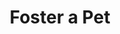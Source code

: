 ---
layout: layouts/foster.njk
title: Foster a Pet
permalink: /foster-program/
hero:
  title: Foster a Pet
content:
  leftColumn: |
    Fostering a cat or dog can be a rewarding experience for the loving and gracious families who participate in the program with CVAS. To become a part of the program, please fill out the application found below. We have a need for cat fosters and dog foster, so please select the form for either cat or dog, or fill out both forms if you are interested in fostering both cats and dogs.

    CVAS foster parents help all kinds of animals, from tiny kittens that need bottle feeding to senior dogs in need of a quiet place to rest. Some animals just need a safe space to recover from tough times, such as recent surgery, or a rough life on the streets. If you have a little free time and some empty space, please consider becoming a foster parent, and come to the rescue of an animal in need.

    Can't Foster? Support our Foster Program by shopping our [Foster Amazon Wishlist](https://www.amazon.com/hz/wishlist/ls/2LEEDG5CM9U2G?ref_=wl_share)!
  rightImage: /assets/images/foster/clairebear.png
  rightImageAlt: Claire Bear the cat
forms:
  - title: CAT FOSTER CARE APPLICATION
    url: https://petstablished.com/foster_application/new/shelter_id/2422664
  - title: DOG FOSTER CARE APPLICATION
    url: https://petstablished.com/foster_application/new/shelter_id/2422664
---